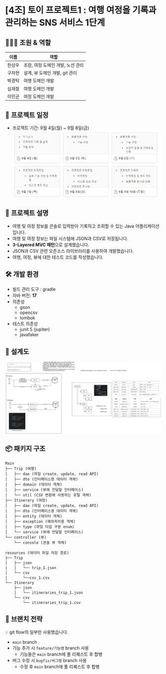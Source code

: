 # [4조] 토이 프로젝트1 : 여행 여정을 기록과 관리하는 SNS 서비스 1단계

## 🧑‍🤝‍🧑 조원 & 역할

| 이름  | 역할                   |
|-----|----------------------|
| 한상우 | 조장, 여정 도메인 개발, 노션 관리 |
| 구자현 | 설계, 뷰 도메인 개발, git 관리 |
| 박경탁 | 여행 도메인 개발            |
| 심재철 | 여행 도메인 개발            |
| 이민균 | 여정 도메인 개발            |

## 🚀 프로젝트 일정

- 프로젝트 기간: 9월 4일(월) ~ 9월 8일(금)
![img.png](docs/images/schedule.png)

## 🧾 프로젝트 설명

- 여행 및 여정 정보를 콘솔로 입력받아 기록하고 조회할 수 있는 Java 어플리케이션입니다.
- 여행 및 여정 정보는 파일 시스템에 JSON과 CSV로 저장됩니다.
- **3-Layered MVC 패턴**으로 설계했습니다.
- JSON과 CSV 관련 오픈소스 라이브러리를 사용하여 개발했습니다.
- 여행, 여정, 뷰에 대한 테스트 코드를 작성했습니다.

## 🛠️ 개발 환경

- 빌드 관리 도구 : gradle
- 자바 버전: **17**
- 의존성
  - gson
  - opencsv
  - lombok
- 테스트 의존성
  - junit 5 (jupiter)
  - javafaker

## 📐 설계도

![bluprint](docs/images/blueprint.png)

## 📦 패키지 구조

```tree
Main
├── Trip (여행)
│   ├── dao (파일 create, update, read API)
│   ├── dto (인터페이스용 데이터 객체)
│   ├── domain (데이터 객체)
│   ├── service (뷰에 전달할 인터페이스)
│   └── util (CSV 변환에 사용하는 유틸 객체)
├── Itinerary (여정)
│   ├── dao (파일 create, update, read API)
│   ├── dto (인터페이스용 데이터 객체)
│   ├── entity (데이터 객체)
│   ├── exception (예외처리용 객체)
│   ├── type (파일 타입 구분 enum)
│   └── service (뷰에 전달할 인터페이스)
└── controller (뷰)
    └── console (콘솔 뷰 객체)

resources (데이터 파일 저장 경로)
├── Trip
│   ├── json
|   │   └── trip_1.json
│   └── csv
|       └──csv_1.csv
└── Itinerary
    ├── json
    │   └── itineraries_trip_1.json
    └── csv
        └── itineraries_trip_1.csv
```

## 🤝 브랜치 전략

💡 git flow의 일부만 사용했습니다.
- `main` branch
- 기능 추가 시 `feature/기능명` branch 사용
  - 기능들은 `main` branch에 풀 리퀘스트 후 합병
- 버그 수정 시 `bugfix/버그명` branch 사용
  - 수정 후 `main` branch에 풀 리퀘스트 후 합병 
